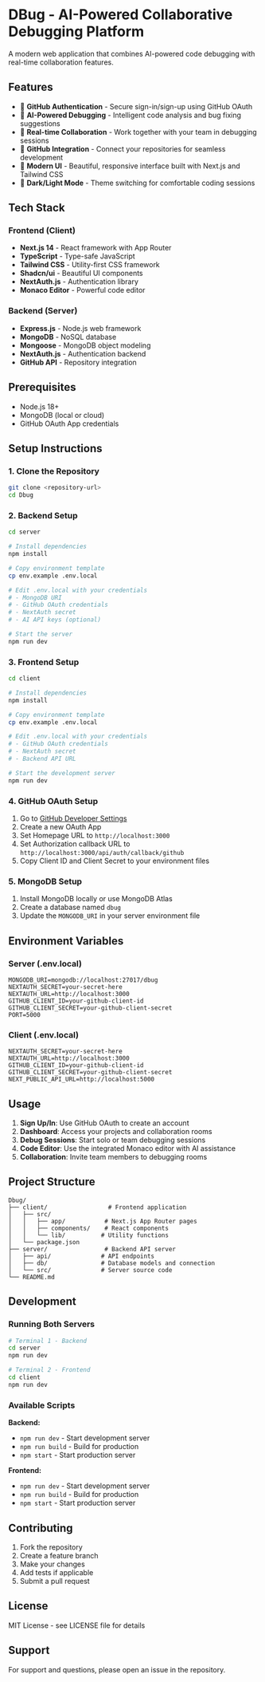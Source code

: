 # DBug - AI-Powered Collaborative Debugging Platform

A modern web application that combines AI-powered code debugging with real-time collaboration features.

## Features

- 🔐 **GitHub Authentication** - Secure sign-in/sign-up using GitHub OAuth
- 🤖 **AI-Powered Debugging** - Intelligent code analysis and bug fixing suggestions
- 👥 **Real-time Collaboration** - Work together with your team in debugging sessions
- 📁 **GitHub Integration** - Connect your repositories for seamless development
- 🎨 **Modern UI** - Beautiful, responsive interface built with Next.js and Tailwind CSS
- 🌙 **Dark/Light Mode** - Theme switching for comfortable coding sessions

## Tech Stack

### Frontend (Client)
- **Next.js 14** - React framework with App Router
- **TypeScript** - Type-safe JavaScript
- **Tailwind CSS** - Utility-first CSS framework
- **Shadcn/ui** - Beautiful UI components
- **NextAuth.js** - Authentication library
- **Monaco Editor** - Powerful code editor

### Backend (Server)
- **Express.js** - Node.js web framework
- **MongoDB** - NoSQL database
- **Mongoose** - MongoDB object modeling
- **NextAuth.js** - Authentication backend
- **GitHub API** - Repository integration

## Prerequisites

- Node.js 18+ 
- MongoDB (local or cloud)
- GitHub OAuth App credentials

## Setup Instructions

### 1. Clone the Repository

```bash
git clone <repository-url>
cd Dbug
```

### 2. Backend Setup

```bash
cd server

# Install dependencies
npm install

# Copy environment template
cp env.example .env.local

# Edit .env.local with your credentials
# - MongoDB URI
# - GitHub OAuth credentials
# - NextAuth secret
# - AI API keys (optional)

# Start the server
npm run dev
```

### 3. Frontend Setup

```bash
cd client

# Install dependencies
npm install

# Copy environment template
cp env.example .env.local

# Edit .env.local with your credentials
# - GitHub OAuth credentials
# - NextAuth secret
# - Backend API URL

# Start the development server
npm run dev
```

### 4. GitHub OAuth Setup

1. Go to [GitHub Developer Settings](https://github.com/settings/developers)
2. Create a new OAuth App
3. Set Homepage URL to `http://localhost:3000`
4. Set Authorization callback URL to `http://localhost:3000/api/auth/callback/github`
5. Copy Client ID and Client Secret to your environment files

### 5. MongoDB Setup

1. Install MongoDB locally or use MongoDB Atlas
2. Create a database named `dbug`
3. Update the `MONGODB_URI` in your server environment file

## Environment Variables

### Server (.env.local)
```env
MONGODB_URI=mongodb://localhost:27017/dbug
NEXTAUTH_SECRET=your-secret-here
NEXTAUTH_URL=http://localhost:3000
GITHUB_CLIENT_ID=your-github-client-id
GITHUB_CLIENT_SECRET=your-github-client-secret
PORT=5000
```

### Client (.env.local)
```env
NEXTAUTH_SECRET=your-secret-here
NEXTAUTH_URL=http://localhost:3000
GITHUB_CLIENT_ID=your-github-client-id
GITHUB_CLIENT_SECRET=your-github-client-secret
NEXT_PUBLIC_API_URL=http://localhost:5000
```

## Usage

1. **Sign Up/In**: Use GitHub OAuth to create an account
2. **Dashboard**: Access your projects and collaboration rooms
3. **Debug Sessions**: Start solo or team debugging sessions
4. **Code Editor**: Use the integrated Monaco editor with AI assistance
5. **Collaboration**: Invite team members to debugging rooms

## Project Structure

```
Dbug/
├── client/                 # Frontend application
│   ├── src/
│   │   ├── app/           # Next.js App Router pages
│   │   ├── components/    # React components
│   │   └── lib/          # Utility functions
│   └── package.json
├── server/                # Backend API server
│   ├── api/              # API endpoints
│   ├── db/               # Database models and connection
│   └── src/              # Server source code
└── README.md
```

## Development

### Running Both Servers

```bash
# Terminal 1 - Backend
cd server
npm run dev

# Terminal 2 - Frontend  
cd client
npm run dev
```

### Available Scripts

**Backend:**
- `npm run dev` - Start development server
- `npm run build` - Build for production
- `npm start` - Start production server

**Frontend:**
- `npm run dev` - Start development server
- `npm run build` - Build for production
- `npm start` - Start production server

## Contributing

1. Fork the repository
2. Create a feature branch
3. Make your changes
4. Add tests if applicable
5. Submit a pull request

## License

MIT License - see LICENSE file for details

## Support

For support and questions, please open an issue in the repository.
